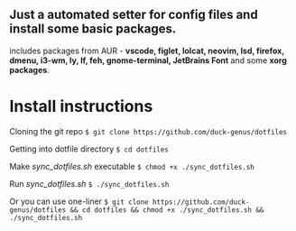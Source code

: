 ## Just a automated setter for config files and install some basic packages.

includes packages from AUR - **vscode, figlet, lolcat, neovim, lsd, firefox, dmenu, i3-wm, ly, lf, feh, gnome-terminal, JetBrains Font** and some **xorg packages**.

# Install instructions

Cloning the git repo
`$ git clone https://github.com/duck-genus/dotfiles`

Getting into dotfile directory
`$ cd dotfiles`

Make *sync_dotfiles.sh* executable
`$ chmod +x ./sync_dotfiles.sh`

Run *sync_dotfiles.sh*
`$ ./sync_dotfiles.sh`

Or you can use one-liner 
`$ git clone https://github.com/duck-genus/dotfiles && cd dotfiles && chmod +x ./sync_dotfiles.sh && ./sync_dotfiles.sh`

